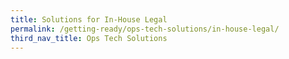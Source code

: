```yaml
---
title: Solutions for In-House Legal
permalink: /getting-ready/ops-tech-solutions/in-house-legal/
third_nav_title: Ops Tech Solutions
---
```

